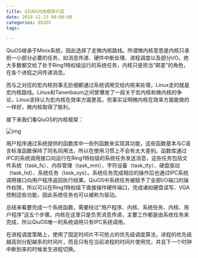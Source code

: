```yaml
---
title: QIUOS内核框架介绍
date: 2018-12-23 00:00:00
categories: QIUOS
tags:

---
```


QiuOS继承于Minix系统，因此选择了走微内核路线。所谓微内核意思是内核只承担一小部分必要的任务，如消息传递、硬件中断处理、进程调度以及部分I/O。绝大多数都交给了处于Ring1特权级运行的系统任务，内核只是担当“邮差”的角色，在各个进程之间传递消息。

而与之对应的宏内核则事无巨细都通过系统调用交给内核来处理，Linux走的就是宏内核路线。Linus和Tanenbaum之间曾爆发了一段关于宏内核和微内核的争论，Linus坚持认为宏内核在效率方面更高，但事实证明微内核在效率方面能做的一样好，微内核取得了胜利。

接下来我们看QiuOS的内核框架：



![img](https://qiutianshu.files.wordpress.com/2018/12/QiuOS%E6%A1%86%E6%9E%B6.png?w=525&h=456)



用户程序通过系统提供的函数库中一些列函数来实现其功能，这些函数基本与C语言标准函数保持了同名同用法，所以在使用习惯上不会有太大差别。函数库通过IPC的系统调用接口向运行在Ring1特权级的系统任务发送消息，这些任务包括文件系统（task_fs）、内存管理（task_mm）、字符设备（task_tty）、硬盘驱动（task_hd）、系统任务（task_sys）。系统任务完成相应的操作后也通过IPC系统调用接口向用户程序返回执行结果。QiuOS中系统任务被赋予了全部I/O端口的操作权限，所以可以在Ring1特权级下直接操作硬件端口，完成诸如硬盘读写、VGA控制这些功能，因此系统任务也可以被称为驱动。

总结来看要完成一个系统函数，需要经过“用户程序、内核、系统任务、内核、用户程序”这五个步骤。内核在这里只是负责消息传递，主要工作都是由系统任务来完成，所以QiuOS唯一的系统调用只有IPC系统调用。

在进程调度策略上，使用了固定时间片不可抢占的优先级调度算法，进程的优先级越高则分配越多的时间片，而且只有在当前进程的时间片使用完，并且下一个时钟中断到来的时候发生进程切换。